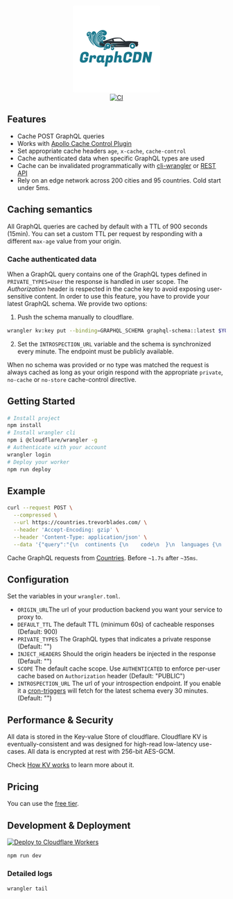 <div align="center">
  <img src="logo.png" alt="graphcdn" />
</div>

<div align="center">
  <a href="https://github.com/StarpTech/GraphCDN/actions?query=workflow%3Aci">
    <img src="https://github.com/StarpTech/GraphCDN/actions/workflows/ci.yml/badge.svg?event=push" alt="CI" />
  </a>
</div>

## Features

- Cache POST GraphQL queries
- Works with [Apollo Cache Control Plugin](https://www.apollographql.com/docs/apollo-server/performance/caching)
- Set appropriate cache headers `age`, `x-cache`, `cache-control`
- Cache authenticated data when specific GraphQL types are used
- Cache can be invalidated programmatically with [cli-wrangler](https://developers.cloudflare.com/workers/cli-wrangler) or [REST API](https://api.cloudflare.com/#workers-kv-namespace-delete-key-value-pair)
- Rely on an edge network across 200 cities and 95 countries. Cold start under 5ms.

## Caching semantics

All GraphQL queries are cached by default with a TTL of 900 seconds (15min). You can set a custom TTL per request by responding with a different `max-age` value from your origin.

### Cache authenticated data

When a GraphQL query contains one of the GraphQL types defined in `PRIVATE_TYPES=User` the response is handled in user scope. The _Authorization_ header is respected in the cache key to avoid exposing user-sensitive content. In order to use this feature, you have to provide your latest GraphQL schema. We provide two options:

1. Push the schema manually to cloudflare.

```sh
wrangler kv:key put --binding=GRAPHQL_SCHEMA graphql-schema::latest $YOUR_SCHEMA_STRING
```

2. Set the `INTROSPECTION_URL` variable and the schema is synchronized every minute. The endpoint must be publicly available.

When no schema was provided or no type was matched the request is always cached as long as your origin respond with the appropriate `private`, `no-cache` or `no-store` cache-control directive.

## Getting Started

```sh
# Install project
npm install
# Install wrangler cli
npm i @cloudflare/wrangler -g
# Authenticate with your account
wrangler login
# Deploy your worker
npm run deploy
```

## Example

```sh
curl --request POST \
  --compressed \
  --url https://countries.trevorblades.com/ \
  --header 'Accept-Encoding: gzip' \
  --header 'Content-Type: application/json' \
  --data '{"query":"{\n  continents {\n    code\n  }\n  languages {\n    name\n  }\n}"}'
```

Cache GraphQL requests from [Countries](https://countries.trevorblades.com/). Before `~1.7s` after `~35ms`.

## Configuration

Set the variables in your `wrangler.toml`.

- `ORIGIN_URL`The url of your production backend you want your service to proxy to.
- `DEFAULT_TTL` The default TTL (minimum 60s) of cacheable responses (Default: 900)
- `PRIVATE_TYPES` The GraphQL types that indicates a private response (Default: "")
- `INJECT_HEADERS` Should the origin headers be injected in the response (Default: "")
- `SCOPE` The default cache scope. Use `AUTHENTICATED` to enforce per-user cache based on `Authorization` header (Default: "PUBLIC")
- `INTROSPECTION_URL` The url of your introspection endpoint. If you enable it a [cron-triggers](https://developers.cloudflare.com/workers/platform/cron-triggers) will fetch for the latest schema every 30 minutes. (Default: "")

## Performance & Security

All data is stored in the Key-value Store of cloudflare. Cloudflare KV is eventually-consistent and was designed for high-read low-latency use-cases. All data is encrypted at rest with 256-bit AES-GCM.

Check [How KV works](https://developers.cloudflare.com/workers/learning/how-kv-works) to learn more about it.

## Pricing

You can use the [free tier](https://developers.cloudflare.com/workers/platform/limits#worker-limits).

## Development & Deployment

[![Deploy to Cloudflare Workers](https://deploy.workers.cloudflare.com/button)](https://deploy.workers.cloudflare.com/?url=https://github.com/StarpTech/GraphCDN)

```sh
npm run dev
```

### Detailed logs

```sh
wrangler tail
```
